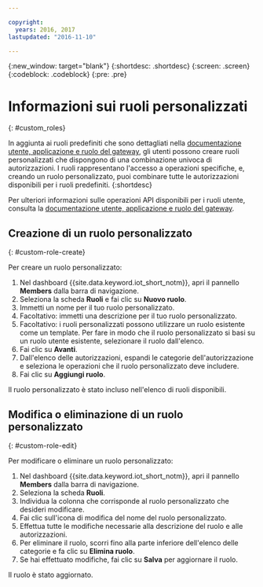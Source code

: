 ```yaml
---

copyright:
  years: 2016, 2017
lastupdated: "2016-11-10"

---
```


{:new_window: target="blank"}
{:shortdesc: .shortdesc}
{:screen: .screen}
{:codeblock: .codeblock}
{:pre: .pre}

# Informazioni sui ruoli personalizzati
{: #custom_roles}

In aggiunta ai ruoli predefiniti che sono dettagliati nella [documentazione utente, applicazione e ruolo del gateway](roles_index.html), gli utenti possono creare ruoli personalizzati che dispongono di una combinazione univoca di autorizzazioni. I ruoli rappresentano l'accesso a operazioni specifiche, e, creando un ruolo personalizzato, puoi combinare tutte le autorizzazioni disponibili per i ruoli predefiniti.
{:shortdesc}

Per ulteriori informazioni sulle operazioni API disponibili per i ruoli utente, consulta la [documentazione utente, applicazione e ruolo del gateway](roles_index.html).

## Creazione di un ruolo personalizzato
{: #custom-role-create}

Per creare un ruolo personalizzato:

1. Nel dashboard {{site.data.keyword.iot_short_notm}}, apri il pannello **Members** dalla barra di navigazione.
2. Seleziona la scheda **Ruoli** e fai clic su **Nuovo ruolo**.
3. Immetti un nome per il tuo ruolo personalizzato.
4. Facoltativo: immetti una descrizione per il tuo ruolo personalizzato.
5. Facoltativo: i ruoli personalizzati possono utilizzare un ruolo esistente come un template. Per fare in modo che il ruolo personalizzato si basi su un ruolo utente esistente, selezionare il ruolo dall'elenco.
6. Fai clic su **Avanti**.
7. Dall'elenco delle autorizzazioni, espandi le categorie dell'autorizzazione e seleziona le operazioni che il ruolo personalizzato deve includere.
8. Fai clic su **Aggiungi ruolo**.

Il ruolo personalizzato è stato incluso nell'elenco di ruoli disponibili.

## Modifica o eliminazione di un ruolo personalizzato
{: #custom-role-edit}

Per modificare o eliminare un ruolo personalizzato:

1. Nel dashboard {{site.data.keyword.iot_short_notm}}, apri il pannello **Members** dalla barra di navigazione.
2. Seleziona la scheda **Ruoli**.
3. Individua la colonna che corrisponde al ruolo personalizzato che desideri modificare.
3. Fai clic sull'icona di modifica del nome del ruolo personalizzato.
4. Effettua tutte le modifiche necessarie alla descrizione del ruolo e alle autorizzazioni.
5. Per eliminare il ruolo, scorri fino alla parte inferiore dell'elenco delle categorie e fa clic su **Elimina ruolo**.
5. Se hai effettuato modifiche, fai clic su **Salva** per aggiornare il ruolo.

Il ruolo è stato aggiornato.
